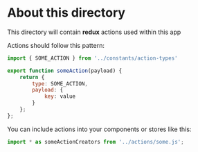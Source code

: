 # About this directory
This directory will contain **redux** actions used within this app

Actions should follow this pattern:
```javascript
import { SOME_ACTION } from '../constants/action-types'

export function someAction(payload) {
    return {
        type: SOME_ACTION,
        payload: {
            key: value
        }
    };
};
```

You can include actions into your components or stores like this:

```javascript
import * as someActionCreators from '../actions/some.js';
```